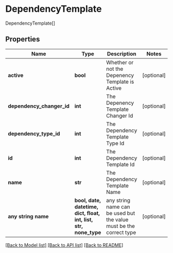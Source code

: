 # DependencyTemplate

DependencyTemplate[]

## Properties
Name | Type | Description | Notes
------------ | ------------- | ------------- | -------------
**active** | **bool** | Whether or not the Depenency Template is Active | [optional] 
**dependency_changer_id** | **int** | The Depenency Template Changer Id | [optional] 
**dependency_type_id** | **int** | The Dependency Template Type Id | [optional] 
**id** | **int** | The Dependency Template Id | [optional] 
**name** | **str** | The Dependency Template Name | [optional] 
**any string name** | **bool, date, datetime, dict, float, int, list, str, none_type** | any string name can be used but the value must be the correct type | [optional]

[[Back to Model list]](../README.md#documentation-for-models) [[Back to API list]](../README.md#documentation-for-api-endpoints) [[Back to README]](../README.md)


